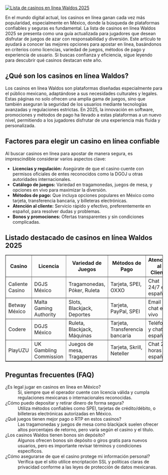 [![Lista de casinos en línea Waldos 2025](https://123-caf.pages.dev/gitsignup.png)](https://vrmoo.ru/Bt82HjjY)

<p>En el mundo digital actual, los casinos en línea ganan cada vez más popularidad, especialmente en México, donde la búsqueda de plataformas confiables y seguras es fundamental. La lista de casinos en línea Waldos 2025 se presenta como una guía actualizada para jugadores que desean disfrutar de juegos de azar con responsabilidad y diversión. Este artículo te ayudará a conocer las mejores opciones para apostar en línea, basándonos en criterios como licencias, variedad de juegos, métodos de pago y experiencia de usuario. Si buscas confianza y eficiencia, sigue leyendo para descubrir qué casinos destacan este año.</p>  <h2>¿Qué son los casinos en línea Waldos?</h2> <p>Los casinos en línea Waldos son plataformas diseñadas especialmente para el público mexicano, adaptándose a sus necesidades culturales y legales. Estas páginas no solo ofrecen una amplia gama de juegos, sino que también aseguran la seguridad de los usuarios mediante tecnologías avanzadas y regulaciones estrictas. En 2025, la innovación en software, promociones y métodos de pago ha llevado a estas plataformas a un nuevo nivel, permitiendo a los jugadores disfrutar de una experiencia más fluida y personalizada.</p>  <h2>Factores para elegir un casino en línea confiable</h2> <p>Al buscar casinos en línea para apostar de manera segura, es imprescindible considerar varios aspectos clave:</p> <ul>   <li><strong>Licencias y regulación:</strong> Asegúrate de que el casino cuente con permisos oficiales de entes reconocidos como la DGOJ u otras autoridades internacionales.</li>   <li><strong>Catálogo de juegos:</strong> Variedad en tragamonedas, juegos de mesa, y opciones en vivo para maximizar la diversión.</li>   <li><strong>Métodos de pago:</strong> Que incluya opciones populares en México como tarjeta, transferencia bancaria, y billeteras electrónicas.</li>   <li><strong>Atención al cliente:</strong> Servicio rápido y efectivo, preferentemente en español, para resolver dudas y problemas.</li>   <li><strong>Bonos y promociones:</strong> Ofertas transparentes y sin condiciones complicadas.</li> </ul>  <h2>Listado destacado de casinos en línea Waldos 2025</h2> <table border="1" cellpadding="8" cellspacing="0">   <thead>     <tr>       <th>Casino</th>       <th>Licencia</th>       <th>Variedad de Juegos</th>       <th>Métodos de Pago</th>       <th>Atención al Cliente</th>     </tr>   </thead>   <tbody>     <tr>       <td>Caliente Casino</td>       <td>DGJS México</td>       <td>Tragamonedas, Póker, Ruleta</td>       <td>Tarjeta, SPEI, OXXO</td>       <td>Chat 24/7 en español</td>     </tr>     <tr>       <td>Betway México</td>       <td>Malta Gaming Authority</td>       <td>Slots, Blackjack, Deportes</td>       <td>Tarjeta, PayPal, SPEI</td>       <td>Email y chat en vivo</td>     </tr>     <tr>       <td>Codere</td>       <td>DGJS México</td>       <td>Ruleta, Blackjack, Máquinas</td>       <td>Tarjeta, Transferencia bancaria</td>       <td>Teléfono y chat en español</td>     </tr>     <tr>       <td>PlayUZU</td>       <td>UK Gambling Commission</td>       <td>Juegos de mesa, Tragaperras</td>       <td>Tarjeta, Skrill, Neteller</td>       <td>Chat 24 horas en español</td>     </tr>   </tbody> </table>  <h2>Preguntas frecuentes (FAQ)</h2> <dl>   <dt>¿Es legal jugar en casinos en línea en México?</dt>   <dd>Sí, siempre que el operador cuente con licencia válida y cumpla regulaciones mexicanas o internacionales reconocidas.</dd>      <dt>¿Cómo puedo depositar y retirar dinero de forma segura?</dt>   <dd>Utiliza métodos confiables como SPEI, tarjetas de crédito/débito, o billeteras electrónicas autorizadas en México.</dd>      <dt>¿Qué juegos tienen mejor pago o RTP en estos casinos?</dt>   <dd>Las tragamonedas y juegos de mesa como blackjack suelen ofrecer altos porcentajes de retorno, pero varía según el casino y el título.</dd>      <dt>¿Los casinos Waldos tienen bonos sin depósito?</dt>   <dd>Algunos ofrecen bonos sin depósito o giros gratis para nuevos usuarios, pero es importante revisar términos y condiciones específicos.</dd>      <dt>¿Cómo asegurarse de que el casino protege mi información personal?</dt>   <dd>Verifica que el sitio utilice encriptación SSL y políticas claras de privacidad conforme a las leyes de protección de datos mexicanas.</dd> </dl>